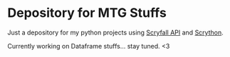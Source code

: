 # Depository for MTG Stuffs

Just a depository for my python projects using [Scryfall API](https://scryfall.com/docs/api) and [Scrython](https://github.com/NandaScott/Scrython).

Currently working on Dataframe stuffs... stay tuned. <3
